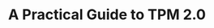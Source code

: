 ---
type: book
publisher: "Apress"
title: "A Practical Guide to TPM 2.0"
link: https://link.springer.com/book/10.1007%2F978-1-4302-6584-9
isbn: 978-1-43026-583-2
general: false
year: 2015
authors:
  - name: Will
    first: Arthur
  - name: David
    first: Challener
---